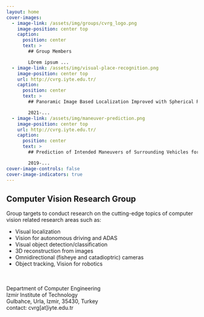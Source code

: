 ```yaml
---
layout: home
cover-images:
  - image-link: /assets/img/groups/cvrg_logo.png
    image-position: center top
    caption:
      position: center
      text: >
        ## Group Members

        LOrem ipsum ...
  - image-link: /assets/img/visual-place-recognition.png
    image-position: center top
    url: http://cvrg.iyte.edu.tr/
    caption:
      position: center
      text: >
        ## Panoramic Image Based Localization Improved with Spherical Representations and Semantic Descriptors

        2021-...
  - image-link: /assets/img/maneuver-prediction.png
    image-position: center top
    url: http://cvrg.iyte.edu.tr/
    caption:
      position: center
      text: >
        ## Prediction of Intended Maneuvers of Surrounding Vehicles for Driver Assistance Systems

        2019-...
cover-image-controls: false
cover-image-indicators: true
---
```


## Computer Vision Research Group

Group targets to conduct research on the cutting-edge topics of computer vision related research areas such as:

* Visual localization
* Vision for autonomous driving and ADAS
* Visual object detection/classification
* 3D reconstruction from images
* Omnidirectional (fisheye and catadioptric) cameras
* Object tracking, Vision for robotics


<br>
<br>
Department of Computer Engineering
<br>
Izmir Institute of Technology
<br>
Gulbahce, Urla, Izmir, 35430, Turkey
<br>
contact: cvrg[at]iyte.edu.tr
